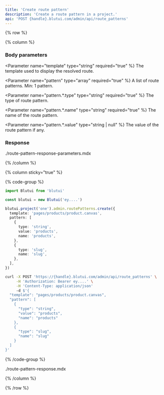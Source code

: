 ```yaml
---
title: 'Create route pattern'
description: 'Create a route pattern in a project.'
api: 'POST {handle}.blutui.com/admin/api/route_patterns'
---
```


{% row %}

{% column %}
### Body parameters

<Parameter name="template" type="string" required="true" %}
The template used to display the resolved route.
</Parameter>

<Parameter name="pattern" type="array" required="true" %}
A list of route patterns. Min: 1 pattern.
</Parameter>

<Parameter name="pattern.*.type" type="string" required="true" %}
The type of route pattern.
</Parameter>

<Parameter name="pattern.*.name" type="string" required="true" %}
The name of the route pattern.
</Parameter>

<Parameter name="pattern.*.value" type="string | null" %}
The value of the route pattern if any.
</Parameter>

### Response

<include>./route-pattern-response-parameters.mdx</include>

{% /column %}

{% column sticky="true" %}

{% code-group %}

```ts {% process=false filename="Node.js" %}
import Blutui from 'blutui'

const blutui = new Blutui('ey....')

blutui.project('one').admin.routePatterns.create({
  template: 'pages/products/product.canvas',
  pattern: [
    {
      type: 'string',
      value: 'products',
      name: 'products',
    },
    {
      type: 'slug',
      name: 'slug',
    },
  ],
})
```

```bash {% process=false filename="cURL" %}
curl -X POST 'https://{handle}.blutui.com/admin/api/route_patterns' \
     -H 'Authorization: Bearer ey....' \
     -H 'Content-Type: application/json'
     -d $'{
  "template": "pages/products/product.canvas",
  "pattern": [
    {
      "type": "string",
      "value": "products",
      "name": "products"
    },
    {
      "type": "slug",
      "name": "slug"
    }
  ]
}'
```

{% /code-group %}

<include>./route-pattern-response.mdx</include>

{% /column %}

{% /row %}
